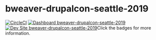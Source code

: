# bweaver-drupalcon-seattle-2019


[![CircleCI](https://circleci.com/gh/pantheon-training-org/bweaver-drupalcon-seattle-2019.svg?style=shield)](https://circleci.com/gh/pantheon-training-org/bweaver-drupalcon-seattle-2019)
[![Dashboard bweaver-drupalcon-seattle-2019](https://img.shields.io/badge/dashboard-bweaver_drupalcon_seattle_2019-yellow.svg)](https://dashboard.pantheon.io/sites/a729011f-d181-4a23-bbac-e44a0416ba54#dev/code)
[![Dev Site bweaver-drupalcon-seattle-2019](https://img.shields.io/badge/site-bweaver_drupalcon_seattle_2019-blue.svg)](http://dev-bweaver-drupalcon-seattle-2019.pantheonsite.io/)Click the badges for more information.
